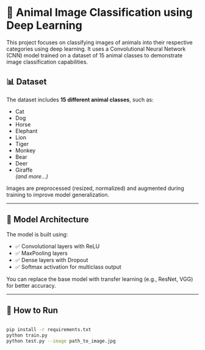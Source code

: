

# 🐾 Animal Image Classification using Deep Learning

This project focuses on classifying images of animals into their respective categories using deep learning. It uses a Convolutional Neural Network (CNN) model trained on a dataset of 15 animal classes to demonstrate image classification capabilities.


## 📊 Dataset

The dataset includes **15 different animal classes**, such as:

- Cat
- Dog
- Horse
- Elephant
- Lion
- Tiger
- Monkey
- Bear
- Deer
- Giraffe  
*(and more...)*

Images are preprocessed (resized, normalized) and augmented during training to improve model generalization.

---

## 🧠 Model Architecture

The model is built using:

- ✅ Convolutional layers with ReLU
- ✅ MaxPooling layers
- ✅ Dense layers with Dropout
- ✅ Softmax activation for multiclass output

You can replace the base model with transfer learning (e.g., ResNet, VGG) for better accuracy.

---

## 🚀 How to Run

```bash

pip install -r requirements.txt
python train.py
python test.py --image path_to_image.jpg

